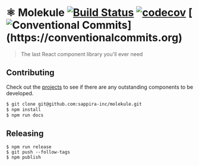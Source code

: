 # ⚛️ Molekule [![Build Status](https://travis-ci.org/sappira-inc/molekule.svg?branch=master)](https://travis-ci.org/sappira-inc/molekule) [![codecov](https://codecov.io/gh/sappira-inc/molekule/branch/master/graph/badge.svg)](https://codecov.io/gh/sappira-inc/molekule) [![Conventional Commits](https://img.shields.io/badge/Conventional%20Commits-:D-blue.svg?style="flats")](https://conventionalcommits.org)

> The last React component library you'll ever need

## Contributing

Check out the [projects](https://github.com/sappira-inc/molekule/projects) to see if there are any outstanding components to be developed.

```sh
$ git clone git@github.com:sappira-inc/molekule.git
$ npm install
$ npm run docs
```

## Releasing

```
$ npm run release
$ git push --follow-tags
$ npm publish
```
